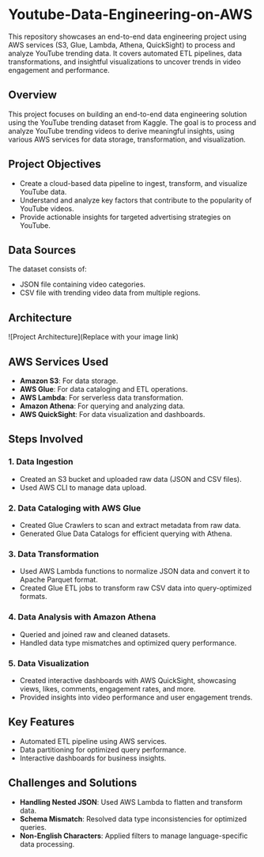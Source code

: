 # Youtube-Data-Engineering-on-AWS
This repository showcases an end-to-end data engineering project using AWS services (S3, Glue, Lambda, Athena, QuickSight) to process and analyze YouTube trending data. It covers automated ETL pipelines, data transformations, and insightful visualizations to uncover trends in video engagement and performance.

## Overview
This project focuses on building an end-to-end data engineering solution using the YouTube trending dataset from Kaggle. The goal is to process and analyze YouTube trending videos to derive meaningful insights, using various AWS services for data storage, transformation, and visualization.

## Project Objectives
- Create a cloud-based data pipeline to ingest, transform, and visualize YouTube data.
- Understand and analyze key factors that contribute to the popularity of YouTube videos.
- Provide actionable insights for targeted advertising strategies on YouTube.

## Data Sources
The dataset consists of:
- JSON file containing video categories.
- CSV file with trending video data from multiple regions.

## Architecture
![Project Architecture](Replace with your image link)

## AWS Services Used
- **Amazon S3**: For data storage.
- **AWS Glue**: For data cataloging and ETL operations.
- **AWS Lambda**: For serverless data transformation.
- **Amazon Athena**: For querying and analyzing data.
- **AWS QuickSight**: For data visualization and dashboards.

## Steps Involved

### 1. Data Ingestion
- Created an S3 bucket and uploaded raw data (JSON and CSV files).
- Used AWS CLI to manage data upload.

### 2. Data Cataloging with AWS Glue
- Created Glue Crawlers to scan and extract metadata from raw data.
- Generated Glue Data Catalogs for efficient querying with Athena.

### 3. Data Transformation
- Used AWS Lambda functions to normalize JSON data and convert it to Apache Parquet format.
- Created Glue ETL jobs to transform raw CSV data into query-optimized formats.

### 4. Data Analysis with Amazon Athena
- Queried and joined raw and cleaned datasets.
- Handled data type mismatches and optimized query performance.

### 5. Data Visualization
- Created interactive dashboards with AWS QuickSight, showcasing views, likes, comments, engagement rates, and more.
- Provided insights into video performance and user engagement trends.

## Key Features
- Automated ETL pipeline using AWS services.
- Data partitioning for optimized query performance.
- Interactive dashboards for business insights.

## Challenges and Solutions
- **Handling Nested JSON**: Used AWS Lambda to flatten and transform data.
- **Schema Mismatch**: Resolved data type inconsistencies for optimized queries.
- **Non-English Characters**: Applied filters to manage language-specific data processing.

